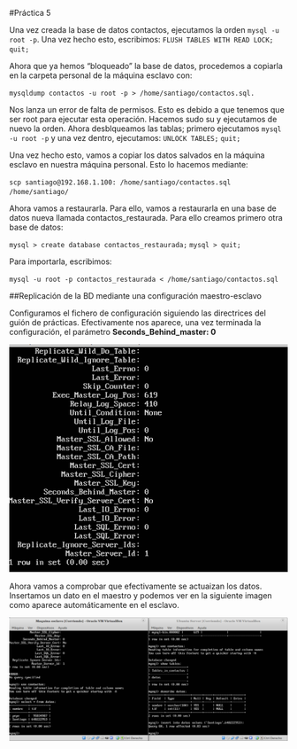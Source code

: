 #Práctica 5

Una vez creada la base de datos contactos, ejecutamos la orden `mysql -u root -p`. Una vez hecho esto, escribimos:
`FLUSH TABLES WITH READ LOCK;`
`quit;`

Ahora que ya hemos “bloqueado” la base de datos, procedemos a copiarla en la carpeta personal de la máquina esclavo con:

`mysqldump contactos -u root -p > /home/santiago/contactos.sql.`

Nos lanza un error de falta de permisos. Esto es debido a que tenemos que ser root para ejecutar esta operación. Hacemos sudo su y ejecutamos de nuevo la orden. Ahora desblqueamos las tablas; primero ejecutamos `mysql -u root -p` y una vez dentro, ejecutamos: `UNLOCK TABLES;`  `quit;`

Una vez hecho esto, vamos a copiar los datos salvados en la máquina esclavo en nuestra máquina personal. Esto lo hacemos mediante: 

`scp santiago@192.168.1.100: /home/santiago/contactos.sql /home/santiago/`

Ahora vamos a restaurarla. Para ello, vamos a restaurarla en una base de datos nueva llamada contactos_restaurada. Para ello creamos primero otra base de datos:

`mysql > create database contactos_restaurada;`
`mysql > quit;`

Para importarla, escribimos:

`mysql -u root -p contactos_restaurada < /home/santiago/contactos.sql`

##Replicación de la BD mediante una configuración maestro-esclavo

Configuramos el fichero de configuración siguiendo las directrices del guión de prácticas. Efectivamente nos aparece, una vez terminada la configuración, el parámetro **Seconds_Behind_master: 0**

![](https://github.com/santidediego/swap1415/blob/master/Pr%C3%A1cticas/Pr%C3%A1ctica%205/im1.png)

Ahora vamos a comprobar que efectivamente se actuaizan los datos. Insertamos un dato en el maestro y podemos ver en la siguiente imagen como aparece automáticamente en el esclavo.

![](https://github.com/santidediego/swap1415/blob/master/Pr%C3%A1cticas/Pr%C3%A1ctica%205/im2.png)


